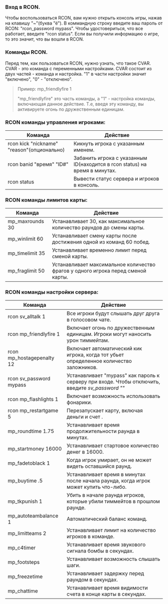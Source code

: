 ### Вход в RCON.
Чтобы воспользоваться RCON, вам нужно открыть консоль игры, нажав на клавишу "~"(буква "ё"). В коммандную строку введите ваш пароль от RCON: "rcon_password mypass". Чтобы удостовериться, что все работает, введите "rcon status". Если вы получили информацию о игре, то это значит, что вы вошли в RCON.

### Команды RCON.
Перед тем, как пользоваться RCON, нужно узнать, что такое CVAR. CVAR - это команда с переменными настройками. CVAR состоит из двух частей - команда и настройка. "1" в части настройки значит "включено", "0" - "отключено".
> Пример: mp_friendlyfire 1
>
> "mp_friendlyfire" это часть команды, а "1" - настройка команды, включающая данное действие. Т.е, введя эту команду, вы активируете огонь по дружественным единицам. 

### RCON команды управления игроками:
Команда  | Действие
------------- | -------------
rcon kick "nickname" "reason"(опционально)|Кикнуть игрока с указанным именем.
rcon banid "время" "ID#" | Забанить игрока с указанным ID(находится в rcon status) на время в минутах.
rcon status | Вывести статус сервера и игроков в консоль.
### RCON команды лимитов карты:
Команда  | Действие
------------- | -------------
mp_maxrounds 30	| Устанавливает 30, как максимальное количество раундов до смены карты.
mp_winlimit 60 |	Устанавливает смену карты после достижения одной из команд 60 побед.
mp_timelimit 35 |	Устанавливает временно лимит перед сменой карты.
mp_fraglimit 50 |	Устанавливает максимальное количество фрагов у одного игрока перед сменой карты.
### RCON команды настройки сервера:
Команда  | Действие
------------- | -------------
rcon sv_alltalk 1 |	Все игроки будут слышать друг друга в голосовом чате.
rcon mp_friendlyfire 1 |	Включает огонь по дружественным единицам. Игроки могут наносить урон тиммейтам.
rcon mp_hostagepenalty 12 | Включает автоматический кик игрока, когда тот убьет определенное количество заложников.
rcon sv_password mypass |	Устанавливает "mypass" как пароль к серверу при входе. Чтобы отключить, введите *sv_password ""*
rcon mp_flashlights 1 |	Включает возможность использовать фонарики.
rcon mp_restartgame 5 |	Перезапускает карту, включая деньги и счет .
mp_roundtime 1.75 |	Устанавливает время продолжительности раунда в минутах.
mp_startmoney 16000 |	Устанавливает стартовое количество денег в 16000.
mp_fadetoblack 1 |	Когда игрок умирает, он не может видеть оставшийся раунд.
mp_buytime .5 | Устанавливает время в минутах после начала раунда, когда игрок может купить что-либо.
mp_tkpunish 1 |	Убить в начале раунда игроков, которые убили тиммейтов в прошлом раунде.
mp_autoteambalance 1 |	Автоматический баланс команд.
mp_limitteams 2 |	Устанавливает лимит на количество игроков в команде.
mp_c4timer |	Устанавливает время звукового сигнала бомбы в секундах.
mp_footsteps |	Устанавливает возможность слышать шаги.
mp_freezetime |	Устанавливает задержку перед раундом в секундах.
mp_chattime |	Устанавливает время видимости счета в конце карты в секундах.
